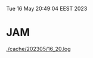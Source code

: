 Tue 16 May 20:49:04 EEST 2023
# JAM
<a href='./cache/202305/16_20.log'>./cache/202305/16_20.log</a>
